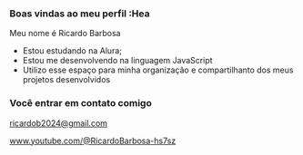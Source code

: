 ### Boas vindas ao meu perfil :Hea

Meu nome é Ricardo Barbosa

- Estou estudando na Alura;
- Estou me desenvolvendo na linguagem JavaScript
- Utilizo esse espaço para minha organização e compartilhanto dos meus projetos desenvolvidos

### Você entrar em contato comigo

ricardob2024@gmail.com

www.youtube.com/@RicardoBarbosa-hs7sz
